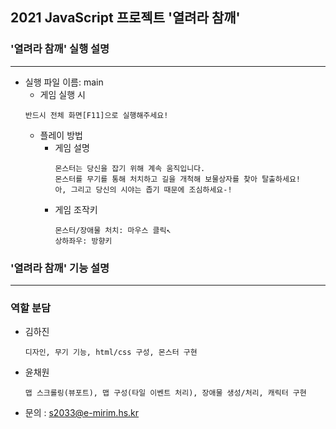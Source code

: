 ## 2021 JavaScript 프로젝트 '열려라 참깨'



### '열려라 참깨' 실행 설명
------------
+ 실행 파일 이름: main
  + 게임 실행 시
  ```
  반드시 전체 화면[F11]으로 실행해주세요!
  ```
  + 플레이 방법
    + 게임 설명
      ```
      몬스터는 당신을 잡기 위해 계속 움직입니다. 
      몬스터를 무기를 통해 처치하고 길을 개척해 보물상자를 찾아 탈출하세요!
      아, 그리고 당신의 시야는 좁기 때문에 조심하세요-!
      ```
    + 게임 조작키
      ```
      몬스터/장애물 처치: 마우스 클릭↖
      상하좌우: 방향키 
      ```
      
### '열려라 참깨' 기능 설명
------------



### 역할 분담
+ 김하진 
  ```
  디자인, 무기 기능, html/css 구성, 몬스터 구현
  ```
+ 윤채원 
  ```
  맵 스크롤링(뷰포트), 맵 구성(타일 이벤트 처리), 장애물 생성/처리, 캐릭터 구현
  ```
+ 문의 : s2033@e-mirim.hs.kr
